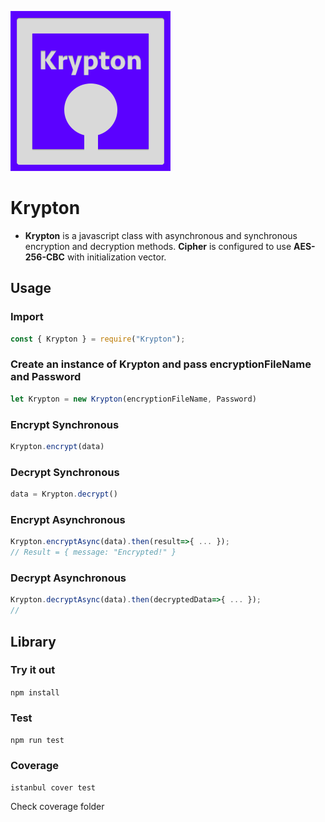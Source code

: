 ![Krypton Icon](https://github.com/HydroCarbons/krypton/blob/master/krypton-256.png)

# Krypton
- **Krypton** is a javascript class with asynchronous and synchronous encryption and decryption methods. **Cipher** is configured to use **AES-256-CBC** with initialization vector.

## Usage

### Import
```javascript
const { Krypton } = require("Krypton");
```
### Create an instance of Krypton and pass encryptionFileName and Password
```javascript
let Krypton = new Krypton(encryptionFileName, Password)
```

### Encrypt Synchronous
```javascript
Krypton.encrypt(data)
```

### Decrypt Synchronous
```javascript
data = Krypton.decrypt()
```

### Encrypt Asynchronous
```javascript
Krypton.encryptAsync(data).then(result=>{ ... });
// Result = { message: "Encrypted!" }
```

### Decrypt Asynchronous
```javascript
Krypton.decryptAsync(data).then(decryptedData=>{ ... });
//
```

## Library
### Try it out
` npm install `

### Test
` npm run test `

### Coverage
` istanbul cover test `

Check coverage folder
